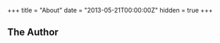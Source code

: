 +++
title = "About"
date = "2013-05-21T00:00:00Z"
hidden = true
+++

## The Author

<script src="//about.me/embed/bryanwongbh?style=site"></script>

